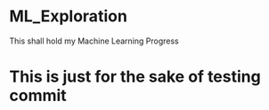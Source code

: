 # ML_Exploration
This shall hold my Machine Learning Progress

# This is just for the sake of testing commit
